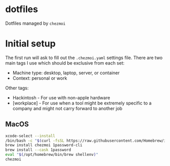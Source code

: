 # dotfiles
Dotfiles managed by `chezmoi`

# Initial setup
The first run will ask to fill out the `.chezmoi.yaml` settings file. There are two main tags I use which should be exclusive from each set:
* Machine type: desktop, laptop, server, or container
* Context: personal or work

Other tags:
* Hackintosh - For use with non-apple hardware
* [workplace] - For use when a tool might be extremely specific to a company and might not carry forward to another job
## MacOS
```bash
xcode-select --install
/bin/bash -c "$(curl -fsSL https://raw.githubusercontent.com/Homebrew/install/HEAD/install.sh)"
brew install chezmoi 1password-cli
brew install --cask 1password
eval "$(/opt/homebrew/bin/brew shellenv)"
chezmoi
```

